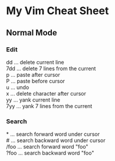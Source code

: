 # My Vim Cheat Sheet

## Normal Mode
### Edit
dd ... delete current line  
7dd ... delete 7 lines from the current  
p ... paste after cursor  
P ... paste before cursor  
u ... undo  
x ... delete character after cursor  
yy ... yank current line  
7yy ... yank 7 lines from the current  
### Search
\* ... search forward word under cursor  
\# ... search backward word under cursor  
/foo ... search forward word "foo"  
?foo ... search backward word "foo"  
